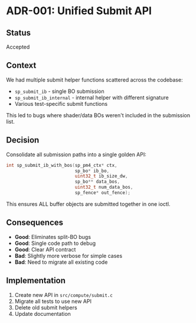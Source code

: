# ADR-001: Unified Submit API

## Status
Accepted

## Context
We had multiple submit helper functions scattered across the codebase:
- `sp_submit_ib` - single BO submission
- `sp_submit_ib_internal` - internal helper with different signature
- Various test-specific submit functions

This led to bugs where shader/data BOs weren't included in the submission list.

## Decision
Consolidate all submission paths into a single golden API:
```c
int sp_submit_ib_with_bos(sp_pm4_ctx* ctx, 
                          sp_bo* ib_bo, 
                          uint32_t ib_size_dw,
                          sp_bo** data_bos, 
                          uint32_t num_data_bos, 
                          sp_fence* out_fence);
```

This ensures ALL buffer objects are submitted together in one ioctl.

## Consequences
- **Good**: Eliminates split-BO bugs
- **Good**: Single code path to debug
- **Good**: Clear API contract
- **Bad**: Slightly more verbose for simple cases
- **Bad**: Need to migrate all existing code

## Implementation
1. Create new API in `src/compute/submit.c`
2. Migrate all tests to use new API
3. Delete old submit helpers
4. Update documentation